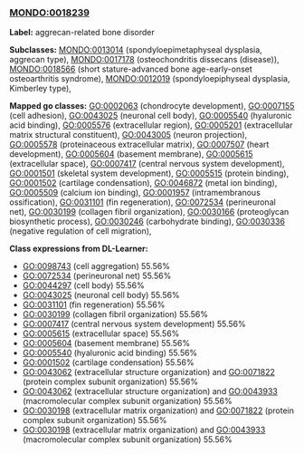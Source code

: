 
### [MONDO:0018239](http://purl.obolibrary.org/obo/MONDO_0018239)
**Label:** aggrecan-related bone disorder

**Subclasses:** [MONDO:0013014](http://purl.obolibrary.org/obo/MONDO_0013014) (spondyloepimetaphyseal dysplasia, aggrecan type), [MONDO:0017178](http://purl.obolibrary.org/obo/MONDO_0017178) (osteochondritis dissecans (disease)), [MONDO:0018566](http://purl.obolibrary.org/obo/MONDO_0018566) (short stature-advanced bone age-early-onset osteoarthritis syndrome), [MONDO:0012019](http://purl.obolibrary.org/obo/MONDO_0012019) (spondyloepiphyseal dysplasia, Kimberley type), 

**Mapped go classes:** [GO:0002063](http://purl.obolibrary.org/obo/GO_0002063) (chondrocyte development), [GO:0007155](http://purl.obolibrary.org/obo/GO_0007155) (cell adhesion), [GO:0043025](http://purl.obolibrary.org/obo/GO_0043025) (neuronal cell body), [GO:0005540](http://purl.obolibrary.org/obo/GO_0005540) (hyaluronic acid binding), [GO:0005576](http://purl.obolibrary.org/obo/GO_0005576) (extracellular region), [GO:0005201](http://purl.obolibrary.org/obo/GO_0005201) (extracellular matrix structural constituent), [GO:0043005](http://purl.obolibrary.org/obo/GO_0043005) (neuron projection), [GO:0005578](http://purl.obolibrary.org/obo/GO_0005578) (proteinaceous extracellular matrix), [GO:0007507](http://purl.obolibrary.org/obo/GO_0007507) (heart development), [GO:0005604](http://purl.obolibrary.org/obo/GO_0005604) (basement membrane), [GO:0005615](http://purl.obolibrary.org/obo/GO_0005615) (extracellular space), [GO:0007417](http://purl.obolibrary.org/obo/GO_0007417) (central nervous system development), [GO:0001501](http://purl.obolibrary.org/obo/GO_0001501) (skeletal system development), [GO:0005515](http://purl.obolibrary.org/obo/GO_0005515) (protein binding), [GO:0001502](http://purl.obolibrary.org/obo/GO_0001502) (cartilage condensation), [GO:0046872](http://purl.obolibrary.org/obo/GO_0046872) (metal ion binding), [GO:0005509](http://purl.obolibrary.org/obo/GO_0005509) (calcium ion binding), [GO:0001957](http://purl.obolibrary.org/obo/GO_0001957) (intramembranous ossification), [GO:0031101](http://purl.obolibrary.org/obo/GO_0031101) (fin regeneration), [GO:0072534](http://purl.obolibrary.org/obo/GO_0072534) (perineuronal net), [GO:0030199](http://purl.obolibrary.org/obo/GO_0030199) (collagen fibril organization), [GO:0030166](http://purl.obolibrary.org/obo/GO_0030166) (proteoglycan biosynthetic process), [GO:0030246](http://purl.obolibrary.org/obo/GO_0030246) (carbohydrate binding), [GO:0030336](http://purl.obolibrary.org/obo/GO_0030336) (negative regulation of cell migration), 

**Class expressions from DL-Learner:**

- [GO:0098743](http://purl.obolibrary.org/obo/GO_0098743) (cell aggregation) 55.56%
- [GO:0072534](http://purl.obolibrary.org/obo/GO_0072534) (perineuronal net) 55.56%
- [GO:0044297](http://purl.obolibrary.org/obo/GO_0044297) (cell body) 55.56%
- [GO:0043025](http://purl.obolibrary.org/obo/GO_0043025) (neuronal cell body) 55.56%
- [GO:0031101](http://purl.obolibrary.org/obo/GO_0031101) (fin regeneration) 55.56%
- [GO:0030199](http://purl.obolibrary.org/obo/GO_0030199) (collagen fibril organization) 55.56%
- [GO:0007417](http://purl.obolibrary.org/obo/GO_0007417) (central nervous system development) 55.56%
- [GO:0005615](http://purl.obolibrary.org/obo/GO_0005615) (extracellular space) 55.56%
- [GO:0005604](http://purl.obolibrary.org/obo/GO_0005604) (basement membrane) 55.56%
- [GO:0005540](http://purl.obolibrary.org/obo/GO_0005540) (hyaluronic acid binding) 55.56%
- [GO:0001502](http://purl.obolibrary.org/obo/GO_0001502) (cartilage condensation) 55.56%
- [GO:0043062](http://purl.obolibrary.org/obo/GO_0043062) (extracellular structure organization) and [GO:0071822](http://purl.obolibrary.org/obo/GO_0071822) (protein complex subunit organization) 55.56%
- [GO:0043062](http://purl.obolibrary.org/obo/GO_0043062) (extracellular structure organization) and [GO:0043933](http://purl.obolibrary.org/obo/GO_0043933) (macromolecular complex subunit organization) 55.56%
- [GO:0030198](http://purl.obolibrary.org/obo/GO_0030198) (extracellular matrix organization) and [GO:0071822](http://purl.obolibrary.org/obo/GO_0071822) (protein complex subunit organization) 55.56%
- [GO:0030198](http://purl.obolibrary.org/obo/GO_0030198) (extracellular matrix organization) and [GO:0043933](http://purl.obolibrary.org/obo/GO_0043933) (macromolecular complex subunit organization) 55.56%


